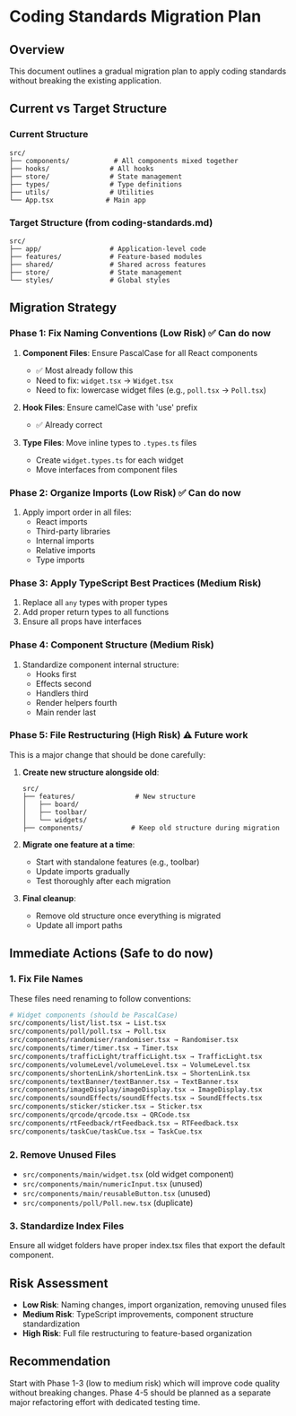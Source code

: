 # Coding Standards Migration Plan

## Overview
This document outlines a gradual migration plan to apply coding standards without breaking the existing application.

## Current vs Target Structure

### Current Structure
```
src/
├── components/           # All components mixed together
├── hooks/               # All hooks
├── store/               # State management
├── types/               # Type definitions
├── utils/               # Utilities
└── App.tsx             # Main app
```

### Target Structure (from coding-standards.md)
```
src/
├── app/                 # Application-level code
├── features/            # Feature-based modules
├── shared/              # Shared across features
├── store/               # State management
└── styles/              # Global styles
```

## Migration Strategy

### Phase 1: Fix Naming Conventions (Low Risk) ✅ Can do now
1. **Component Files**: Ensure PascalCase for all React components
   - ✅ Most already follow this
   - Need to fix: `widget.tsx` → `Widget.tsx`
   - Need to fix: lowercase widget files (e.g., `poll.tsx` → `Poll.tsx`)

2. **Hook Files**: Ensure camelCase with 'use' prefix
   - ✅ Already correct

3. **Type Files**: Move inline types to `.types.ts` files
   - Create `widget.types.ts` for each widget
   - Move interfaces from component files

### Phase 2: Organize Imports (Low Risk) ✅ Can do now
1. Apply import order in all files:
   - React imports
   - Third-party libraries
   - Internal imports
   - Relative imports
   - Type imports

### Phase 3: Apply TypeScript Best Practices (Medium Risk)
1. Replace all `any` types with proper types
2. Add proper return types to all functions
3. Ensure all props have interfaces

### Phase 4: Component Structure (Medium Risk)
1. Standardize component internal structure:
   - Hooks first
   - Effects second
   - Handlers third
   - Render helpers fourth
   - Main render last

### Phase 5: File Restructuring (High Risk) ⚠️ Future work
This is a major change that should be done carefully:

1. **Create new structure alongside old**:
   ```
   src/
   ├── features/               # New structure
   │   ├── board/
   │   ├── toolbar/
   │   └── widgets/
   ├── components/            # Keep old structure during migration
   ```

2. **Migrate one feature at a time**:
   - Start with standalone features (e.g., toolbar)
   - Update imports gradually
   - Test thoroughly after each migration

3. **Final cleanup**:
   - Remove old structure once everything is migrated
   - Update all import paths

## Immediate Actions (Safe to do now)

### 1. Fix File Names
These files need renaming to follow conventions:

```bash
# Widget components (should be PascalCase)
src/components/list/list.tsx → List.tsx
src/components/poll/poll.tsx → Poll.tsx  
src/components/randomiser/randomiser.tsx → Randomiser.tsx
src/components/timer/timer.tsx → Timer.tsx
src/components/trafficLight/trafficLight.tsx → TrafficLight.tsx
src/components/volumeLevel/volumeLevel.tsx → VolumeLevel.tsx
src/components/shortenLink/shortenLink.tsx → ShortenLink.tsx
src/components/textBanner/textBanner.tsx → TextBanner.tsx
src/components/imageDisplay/imageDisplay.tsx → ImageDisplay.tsx
src/components/soundEffects/soundEffects.tsx → SoundEffects.tsx
src/components/sticker/sticker.tsx → Sticker.tsx
src/components/qrcode/qrcode.tsx → QRCode.tsx
src/components/rtFeedback/rtFeedback.tsx → RTFeedback.tsx
src/components/taskCue/taskCue.tsx → TaskCue.tsx
```

### 2. Remove Unused Files
- `src/components/main/widget.tsx` (old widget component)
- `src/components/main/numericInput.tsx` (unused)
- `src/components/main/reusableButton.tsx` (unused)
- `src/components/poll/Poll.new.tsx` (duplicate)

### 3. Standardize Index Files
Ensure all widget folders have proper index.tsx files that export the default component.

## Risk Assessment

- **Low Risk**: Naming changes, import organization, removing unused files
- **Medium Risk**: TypeScript improvements, component structure standardization
- **High Risk**: Full file restructuring to feature-based organization

## Recommendation

Start with Phase 1-3 (low to medium risk) which will improve code quality without breaking changes. Phase 4-5 should be planned as a separate major refactoring effort with dedicated testing time.